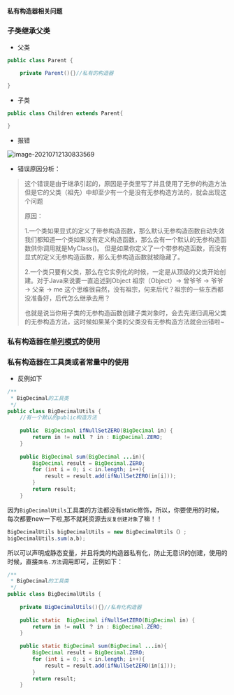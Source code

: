 **私有构造器相关问题**

### 子类继承父类

- 父类

```java
public class Parent {

    private Parent(){}//私有的构造器

}
```

- 子类

```java
public class Children extends Parent{

}
```

- 报错

![image-20210712130833569](https://gitee.com/laoyouji1018/images/raw/master/img/20210712130835.png)

- 错误原因分析：

> 这个错误是由于继承引起的，原因是子类里写了并且使用了无参的构造方法但是它的父类（祖先）中却至少有一个是没有无参构造方法的，就会出现这个问题
>
> 原因：
>
> 1.一个类如果显式的定义了带参构造函数，那么默认无参构造函数自动失效 
> 我们都知道一个类如果没有定义构造函数，那么会有一个默认的无参构造函数供你调用就是MyClass()。 
> 但是如果你定义了一个带参构造函数，而没有显式的定义无参构造函数，那么无参构造函数就被隐藏了。 
>
> 2.一个类只要有父类，那么在它实例化的时候，一定是从顶级的父类开始创建。对于Java来说要一直追述到Object 
> 祖宗（Object）-> 曾爷爷 -> 爷爷 -> 父亲 -> me 
> 这个思维很自然，没有祖宗，何来后代？祖宗的一些东西都没准备好，后代怎么继承去用？
>
> 也就是说当你用子类的无参构造函数创建子类对象时，会去先递归调用父类的无参构造方法，这时候如果某个类的父类没有无参构造方法就会出错啦~

### 私有构造器在[单列模式](https://github.com/zjmJavaByte/JavaQaaQ/blob/master/docs/%E8%AE%BE%E8%AE%A1%E6%A8%A1%E5%BC%8F-%E5%8D%95%E4%BE%8B%E6%A8%A1%E5%BC%8F.md)的使用

### 私有构造器在工具类或者常量中的使用

- 反例如下

```java
/**
 * BigDecimal的工具类
 */
public class BigDecimalUtils {
    //有一个默认的public构造方法
 
    public  BigDecimal ifNullSetZERO(BigDecimal in) {
        return in != null ？ in : BigDecimal.ZERO;
    }
 
    public BigDecimal sum(BigDecimal ...in){
        BigDecimal result = BigDecimal.ZERO;
        for (int i = 0; i < in.length; i++){
            result = result.add(ifNullSetZERO(in[i]));
        }
        return result;
    }
```

因为`BigDecimalUtils`工具类的方法都没有static修饰，所以，你要使用的时候，每次都要new一下啦,那不就耗资源去`反复创建对象`了嘛！！

```java
BigDecimalUtils bigDecimalUtils = new BigDecimalUtils（）;
bigDecimalUtils.sum(a,b);
```

所以可以声明成静态变量，并且将类的构造器私有化，防止无意识的创建，使用的时候，直接`类名.方法`调用即可，正例如下：

```java
/**
 * BigDecimal的工具类
 */
public class BigDecimalUtils {
    
    private BigDecimalUtils(){}//私有化构造器
 
    public static  BigDecimal ifNullSetZERO(BigDecimal in) {
        return in != null ？ in : BigDecimal.ZERO;
    }
 
    public static BigDecimal sum(BigDecimal ...in){
        BigDecimal result = BigDecimal.ZERO;
        for (int i = 0; i < in.length; i++){
            result = result.add(ifNullSetZERO(in[i]));
        }
        return result;
    }
```